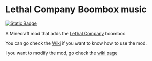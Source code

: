 # Lethal Company Boombox music

[![Static Badge](https://img.shields.io/badge/Download-on_Modrinth-green?logo=modrinth)](https://modrinth.com/mod/lethal-company-boombox-musics)

A Minecraft mod that adds the [Lethal Company](https://store.steampowered.com/app/1966720/Lethal_Company/) boombox

You can go check the [Wiki](https://github.com/Zac0511/Lethal-Company-Boombox-music/wiki) if you want to know how to use the mod.

I you want to modify the mod, go check the  [wiki page](https://github.com/Zac0511/Lethal-Company-Boombox-music/wiki/How-to-download-and-edit-the-uncompiled-mod)
